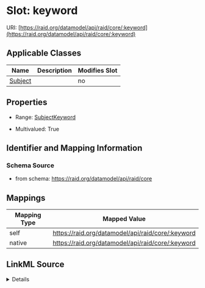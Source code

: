 

# Slot: keyword



URI: [https://raid.org/datamodel/api/raid/core/:keyword](https://raid.org/datamodel/api/raid/core/:keyword)



<!-- no inheritance hierarchy -->





## Applicable Classes

| Name | Description | Modifies Slot |
| --- | --- | --- |
| [Subject](Subject.md) |  |  no  |







## Properties

* Range: [SubjectKeyword](SubjectKeyword.md)

* Multivalued: True





## Identifier and Mapping Information







### Schema Source


* from schema: https://raid.org/datamodel/api/raid/core




## Mappings

| Mapping Type | Mapped Value |
| ---  | ---  |
| self | https://raid.org/datamodel/api/raid/core/:keyword |
| native | https://raid.org/datamodel/api/raid/core/:keyword |




## LinkML Source

<details>
```yaml
name: keyword
from_schema: https://raid.org/datamodel/api/raid/core
rank: 1000
alias: keyword
owner: Subject
domain_of:
- Subject
range: SubjectKeyword
multivalued: true
inlined: true
inlined_as_list: true

```
</details>